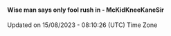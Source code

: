 #### Wise man says only fool rush in - McKidKneeKaneSir
Updated on 15/08/2023 - 08:10:26 (UTC) Time Zone
